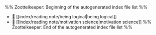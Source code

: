 %% Zoottelkeeper: Beginning of the autogenerated index file list  %%
- 📄 [[index/reading note/being logical|being logical]]
- 📄 [[index/reading note/motivation science|motivation science]]
%% Zoottelkeeper: End of the autogenerated index file list  %%
